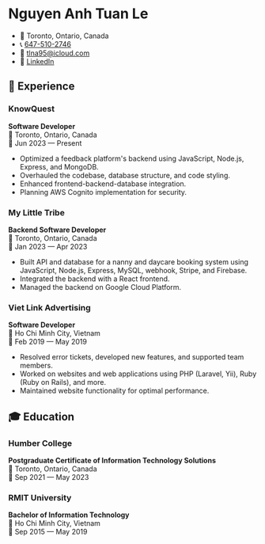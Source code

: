 # Nguyen Anh Tuan Le

- 📍 Toronto, Ontario, Canada
- 📞 [647-510-2746](tel:647-510-2746)
- 📧 [tlna95@icloud.com](mailto:tlna95@icloud.com)
- 💼 [LinkedIn](https://www.linkedin.com/in/95tuanle/)

## 💼 Experience

### KnowQuest

**Software Developer**  
📍 Toronto, Ontario, Canada  
📅 Jun 2023 — Present

- Optimized a feedback platform's backend using JavaScript, Node.js, Express, and MongoDB.
- Overhauled the codebase, database structure, and code styling.
- Enhanced frontend-backend-database integration.
- Planning AWS Cognito implementation for security.

### My Little Tribe

**Backend Software Developer**  
📍 Toronto, Ontario, Canada  
📅 Jan 2023 — Apr 2023

- Built API and database for a nanny and daycare booking system using JavaScript, Node.js, Express, MySQL, webhook, Stripe, and Firebase.
- Integrated the backend with a React frontend.
- Managed the backend on Google Cloud Platform.

### Viet Link Advertising

**Software Developer**  
📍 Ho Chi Minh City, Vietnam  
📅 Feb 2019 — May 2019

- Resolved error tickets, developed new features, and supported team members.
- Worked on websites and web applications using PHP (Laravel, Yii), Ruby (Ruby on Rails), and more.
- Maintained website functionality for optimal performance.

## 🎓 Education

### Humber College

**Postgraduate Certificate of Information Technology Solutions**  
📍 Toronto, Ontario, Canada  
📅 Sep 2021 — May 2023

### RMIT University

**Bachelor of Information Technology**  
📍 Ho Chi Minh City, Vietnam  
📅 Sep 2015 — May 2019